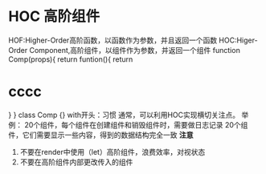 # HOC 高阶组件

HOF:Higher-Order高阶函数，以函数作为参数，并且返回一个函数
HOC:Higer-Order Component,高阶组件，以组件作为参数，并返回一个组件
function Comp(props){
  return funtion(){
    return <h1>cccc</h1>
  }
}
class Comp {}
with开头：习惯
通常，可以利用HOC实现横切关注点。
举例： 20个组件，每个组件在创建组件和销毁组件时，需要做日志记录
20个组件，它们需要显示一些内容，得到的数据结构完全一致
**注意**
1. 不要在render中使用（let）高阶组件，浪费效率，对视状态
2. 不要在高阶组件内部更改传入的组件